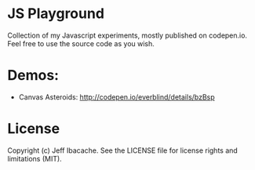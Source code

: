 JS Playground
=============
Collection of my Javascript experiments, mostly published on codepen.io. Feel free to use the source code as you wish.

Demos:
=============
* Canvas Asteroids: http://codepen.io/everblind/details/bzBsp

License
=============
Copyright (c) Jeff Ibacache. See the LICENSE file for license rights and limitations (MIT).